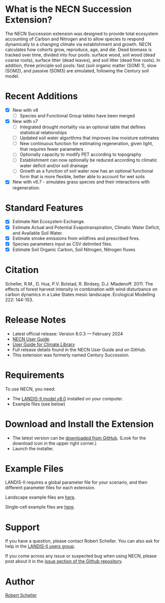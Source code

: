 # What is the NECN Succession Extension?

The NECN Succession extension was designed to provide total ecosystem accounting of Carbon and Nitrogen and to allow species to respond dynamically to a changing climate via establishment and growth.  NECN calculates how cohorts grow, reproduce, age, and die.  Dead biomass is tracked over time, divided into four pools:  surface wood, soil wood (dead coarse roots), surface litter (dead leaves), and soil litter (dead fine roots).  In addition, three principle soil pools:  fast (soil organic matter (SOM) 1), slow (SOM2), and passive (SOM3) are simulated, following the Century soil model.

# Recent Additions

- [x] New with v8
  - [ ] Species and Functional Group tables have been merged
- [x] New with v7
  - [ ] Integrated drought mortality via an optional table that defines statistical relationships
  - [ ] Updated soil water algorithms that improves low moisture estimates
  - [ ] New continuous function for estimating regeneration, given light, that requires fewer parameters
  - [ ] Optionally capacity to modify PET according to topography
  - [ ] Establishment can now optionally be reduced according to climatic water deficit and/or soil drainage
  - [ ] Growth as a function of soil water now has an optional functional form that is more flexible, better able to account for wet soils
- [x] New with v6.7 - simulates grass species and their interactions with regeneration.

# Standard Features

- [x] Estimate Net Ecosystem Exchange.
- [x] Estimate Actual and Potential Evapotranspiration, Climatic Water Deficit, and Available Soil Water.
- [x] Estimate smoke emissions from wildfires and prescribed fires.
- [x] Species parameters input as CSV delimited files.
- [x] Estimate Soil Organic Carbon, Soil Nitrogen, Nitrogen fluxes

# Citation

Scheller, R.M., D. Hua, P.V. Bolstad, R. Birdsey, D.J. Mladenoff. 2011. The effects of forest harvest intensity in combination with wind disturbance on carbon dynamics in a Lake States mesic landscape. Ecological Modelling 222: 144-153.

# Release Notes

- Latest official release: Version 8.0.3 — February 2024
- [NECN User Guide](https://github.com/LANDIS-II-Foundation/Extension-NECN-Succession/blob/master/docs/LANDIS-II%20Net%20Ecosystem%20CN%20Succession%20v8.0%20User%20Guide.pdf).
- [User Guide for Climate Library](https://github.com/LANDIS-II-Foundation/Library-Climate/blob/v8.0/docs/LANDIS-II%20Climate%20Library%20v5.0%20User%20Guide.pdf)
- Full release details found in the NECN User Guide and on GitHub.
- This extension was formerly named Century Succession.

# Requirements

To use NECN, you need:

- The [LANDIS-II model v8.0](http://www.landis-ii.org/install) installed on your computer.
- Example files (see below)

# Download and Install the Extension

- The latest version can be [downloaded from GitHub](https://github.com/LANDIS-II-Foundation/Extension-NECN-Succession/blob/master/deploy/installer/LANDIS-II-V8%20NECN%20Succession%208.0.4-setup.exe). (Look for the download icon in the upper right corner.) 
- Launch the installer.

# Example Files

LANDIS-II requires a global parameter file for your scenario, and then different parameter files for each extension.

Landscape example files are [here](https://downgit.github.io/#/home?url=https://github.com/LANDIS-II-Foundation/Extension-NECN-Succession/tree/master/testing/Core8-NECN8-Landscape).

Single-cell example files are [here](https://downgit.github.io/#/home?url=https://github.com/LANDIS-II-Foundation/Extension-NECN-Succession/tree/master/testing/Core8-NECN8-SingleCell).


# Support

If you have a question, please contact Robert Scheller. 
You can also ask for help in the [LANDIS-II users group](http://www.landis-ii.org/users).

If you come across any issue or suspected bug when using NECN, please post about it in the [issue section of the Github repository](https://github.com/LANDIS-II-Foundation/Extension-NECN-Succession/issues).

# Author

[Robert Scheller](https://sites.google.com/a/ncsu.edu/dynamic-ecosystems-landscape-lab/people/robert-scheller)




